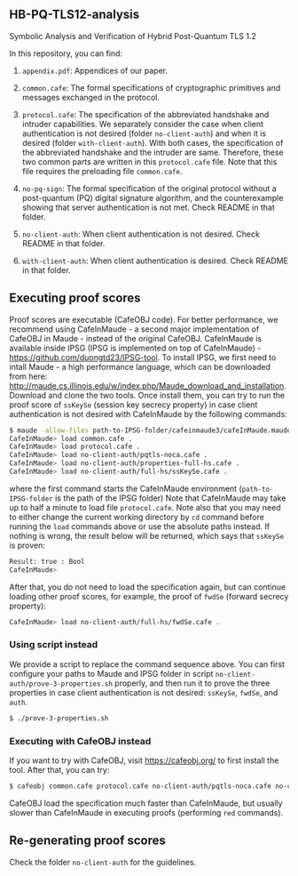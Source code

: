 ## HB-PQ-TLS12-analysis
Symbolic Analysis and Verification of Hybrid Post-Quantum TLS 1.2

In this repository, you can find:

1. `appendix.pdf`: Appendices of our paper.

2. `common.cafe`: The formal specifications of cryptographic primitives and messages exchanged in the protocol.

3. `protocol.cafe`: The specification of the abbreviated handshake and intruder capabilities. We separately consider the case when client authentication is not desired (folder `no-client-auth`) and when it is desired (folder `with-client-auth`). With both cases, the specification of the abbreviated handshake and the intruder are same. Therefore, these two common parts are written in this `protocol.cafe` file. Note that this file requires the preloading file `common.cafe`.

4. `no-pq-sign`: The formal specification of the original protocol without a post-quantum (PQ) digital signature algorithm, and the counterexample showing that server authentication is not met. Check README in that folder.

5. `no-client-auth`: When client authentication is not desired. Check README in that folder.

6. `with-client-auth`: When client authentication is desired. Check README in that folder.


## Executing proof scores
Proof scores are executable (CafeOBJ code). 
For better performance, we recommend using CafeInMaude - a second major implementation of CafeOBJ in Maude - instead of the original CafeOBJ.
CafeInMaude is available inside IPSG (IPSG is implemented on top of CafeInMaude) - https://github.com/duongtd23/IPSG-tool.
To install IPSG, we first need to intall Maude - a high performance language, which can be downloaded from here: http://maude.cs.illinois.edu/w/index.php/Maude_download_and_installation. Download and clone the two tools.
Once install them, 
you can try to run the proof score of `ssKeySe` (session key secrecy property) in case client authentication is not desired with CafeInMaude by the following commands:

```bash
$ maude -allow-files path-to-IPSG-folder/cafeinmaude3/cafeInMaude.maude
CafeInMaude> load common.cafe .
CafeInMaude> load protocol.cafe .
CafeInMaude> load no-client-auth/pqtls-noca.cafe .
CafeInMaude> load no-client-auth/properties-full-hs.cafe .
CafeInMaude> load no-client-auth/full-hs/ssKeySe.cafe .
```

where the first command starts the CafeInMaude environment (`path-to-IPSG-folder` is the path of the IPSG folder)
Note that CafeInMaude may take up to half a minute to load file `protocol.cafe`.
Note also that you may need to either change the current working directory by `cd` command before running the `load` commands above or use the absolute paths instead.
If nothing is wrong, the result below will be returned, which says that `ssKeySe` is proven:
```bash
Result: true : Bool
CafeInMaude>
```

After that, you do not need to load the specification again, but can continue loading other proof scores, for example, the proof of `fwdSe` (forward secrecy property):

```bash
CafeInMaude> load no-client-auth/full-hs/fwdSe.cafe .
```

### Using script instead
We provide a script to replace the command sequence above.
You can first configure your paths to Maude and IPSG folder in script `no-client-auth/prove-3-properties.sh` properly, and then run it to prove the three properties in case client authentication is not desired: `ssKeySe`, `fwdSe`, and `auth`.

```bash
$ ./prove-3-properties.sh
```

### Executing with CafeOBJ instead
If you want to try with CafeOBJ, visit https://cafeobj.org/ to first install the tool.
After that, you can try:

```bash
$ cafeobj common.cafe protocol.cafe no-client-auth/pqtls-noca.cafe no-client-auth/properties-full-hs.cafe no-client-auth/full-hs/ssKeySe.cafe 
```

CafeOBJ load the specification much faster than CafeInMaude, but usually slower than CafeInMaude in executing proofs (performing `red` commands).

## Re-generating proof scores
Check the folder `no-client-auth` for the guidelines.
